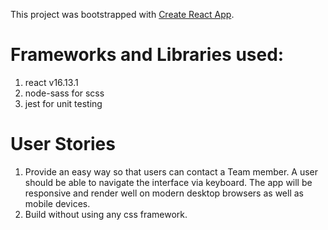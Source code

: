 This project was bootstrapped with [Create React App](https://github.com/facebook/create-react-app).

# Frameworks and Libraries used:

1. react v16.13.1
2. node-sass for scss
3. jest for unit testing

# User Stories

1. Provide an easy way so that users can contact a Team member. A user should be able to navigate the interface via keyboard. The app will be responsive and render well on modern desktop browsers as well as mobile devices.
2. Build without using any css framework.